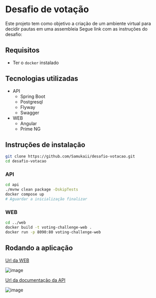 # Desafio de votação
Este projeto tem como objetivo a criação de um ambiente virtual para decidir pautas em uma assembleia
Segue link com as instruções do desafio: 

## Requisitos
- Ter o `docker` instalado

## Tecnologias utilizadas
- API
  - Spring Boot
  - Postgresql
  - Flyway
  - Swagger
- WEB
  - Angular
  - Prime NG

## Instruções de instalação
```sh
git clone https://github.com/Samukaii/desafio-votacao.git
cd desafio-votacao
```
### API
```sh
cd api
./mvnw clean package -DskipTests
docker compose up
# Aguardar a inicialização finalizar
```
### WEB
```sh
cd ../web
docker build -t voting-challenge-web .
docker run -p 8090:80 voting-challenge-web
```

## Rodando a aplicação
[Url da WEB](http://localhost:8090)

![image](https://github.com/Samukaii/desafio-votacao/assets/54710691/da98a340-838f-4c43-ae87-ee84aad788dd)

[Url da documentação da API](http://localhost:8080/swagger-ui/index.html#)

![image](https://github.com/Samukaii/desafio-votacao/assets/54710691/e12aa178-124a-4fc3-9880-76a9740eff7c)

